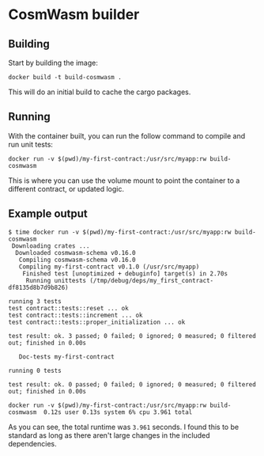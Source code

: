 # CosmWasm builder

## Building

Start by building the image: 

```
docker build -t build-cosmwasm .
```

This will do an initial build to cache the cargo packages. 

## Running 

With the container built, you can run the follow command to compile and run unit tests: 

```
docker run -v $(pwd)/my-first-contract:/usr/src/myapp:rw build-cosmwasm
```

This is where you can use the volume mount to point the container to a different contract, or updated logic. 

## Example output

```
$ time docker run -v $(pwd)/my-first-contract:/usr/src/myapp:rw build-cosmwasm
 Downloading crates ...
  Downloaded cosmwasm-schema v0.16.0
   Compiling cosmwasm-schema v0.16.0
   Compiling my-first-contract v0.1.0 (/usr/src/myapp)
    Finished test [unoptimized + debuginfo] target(s) in 2.70s
     Running unittests (/tmp/debug/deps/my_first_contract-df8135d8b7d9b826)

running 3 tests
test contract::tests::reset ... ok
test contract::tests::increment ... ok
test contract::tests::proper_initialization ... ok

test result: ok. 3 passed; 0 failed; 0 ignored; 0 measured; 0 filtered out; finished in 0.00s

   Doc-tests my-first-contract

running 0 tests

test result: ok. 0 passed; 0 failed; 0 ignored; 0 measured; 0 filtered out; finished in 0.00s

docker run -v $(pwd)/my-first-contract:/usr/src/myapp:rw build-cosmwasm  0.12s user 0.13s system 6% cpu 3.961 total
```

As you can see, the total runtime was `3.961` seconds. I found this to be standard as long as there aren't large changes in the included dependencies. 